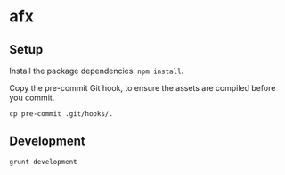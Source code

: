 # afx

## Setup

Install the package dependencies: `npm install`.

Copy the pre-commit Git hook, to ensure the assets are compiled before you commit.
```
cp pre-commit .git/hooks/.
```

## Development

```
grunt development
```
